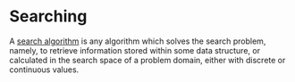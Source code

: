 # Searching

A [search algorithm](https://en.wikipedia.org/wiki/Search_algorithm) is any algorithm which solves the search problem, namely, to retrieve information stored within some data structure, or calculated in the search space of a problem domain, either with discrete or continuous values.

